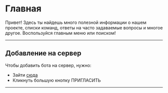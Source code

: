 # Главная

Привет! Здесь ты найдешь много полезной информации о нашем проекте, списки команд, ответы на часто задаваемые вопросы и многое другое. Воспользуйся главным меню или поиском!

---

## Добавление на сервер

Чтобы добавить бота на сервер, нужно:

- Зайти [сюда](https://sayhelloroman.github.io/AkainuWeb/)
- Кликнуть большую кнопку ПРИГЛАСИТЬ

---
